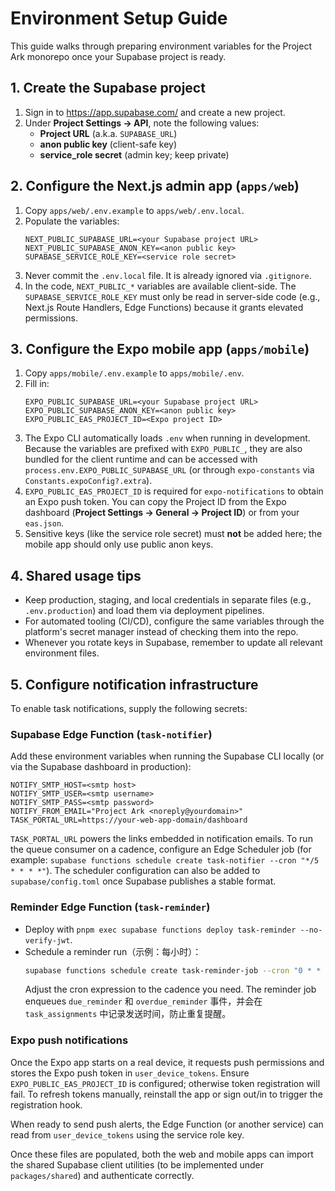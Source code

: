 # Environment Setup Guide

This guide walks through preparing environment variables for the Project Ark monorepo once your Supabase project is ready.

## 1. Create the Supabase project
1. Sign in to https://app.supabase.com/ and create a new project.
2. Under **Project Settings → API**, note the following values:
   - **Project URL** (a.k.a. `SUPABASE_URL`)
   - **anon public key** (client-safe key)
   - **service_role secret** (admin key; keep private)

## 2. Configure the Next.js admin app (`apps/web`)
1. Copy `apps/web/.env.example` to `apps/web/.env.local`.
2. Populate the variables:
   ```env
   NEXT_PUBLIC_SUPABASE_URL=<your Supabase project URL>
   NEXT_PUBLIC_SUPABASE_ANON_KEY=<anon public key>
   SUPABASE_SERVICE_ROLE_KEY=<service role secret>
   ```
3. Never commit the `.env.local` file. It is already ignored via `.gitignore`.
4. In the code, `NEXT_PUBLIC_*` variables are available client-side. The `SUPABASE_SERVICE_ROLE_KEY` must only be read in server-side code (e.g., Next.js Route Handlers, Edge Functions) because it grants elevated permissions.

## 3. Configure the Expo mobile app (`apps/mobile`)
1. Copy `apps/mobile/.env.example` to `apps/mobile/.env`.
2. Fill in:
   ```env
   EXPO_PUBLIC_SUPABASE_URL=<your Supabase project URL>
   EXPO_PUBLIC_SUPABASE_ANON_KEY=<anon public key>
   EXPO_PUBLIC_EAS_PROJECT_ID=<Expo project ID>
   ```
3. The Expo CLI automatically loads `.env` when running in development. Because the variables are prefixed with `EXPO_PUBLIC_`, they are also bundled for the client runtime and can be accessed with `process.env.EXPO_PUBLIC_SUPABASE_URL` (or through `expo-constants` via `Constants.expoConfig?.extra`).
4. `EXPO_PUBLIC_EAS_PROJECT_ID` is required for `expo-notifications` to obtain an Expo push token. You can copy the Project ID from the Expo dashboard (**Project Settings → General → Project ID**) or from your `eas.json`.
5. Sensitive keys (like the service role secret) must **not** be added here; the mobile app should only use public anon keys.

## 4. Shared usage tips
- Keep production, staging, and local credentials in separate files (e.g., `.env.production`) and load them via deployment pipelines.
- For automated tooling (CI/CD), configure the same variables through the platform's secret manager instead of checking them into the repo.
- Whenever you rotate keys in Supabase, remember to update all relevant environment files.

## 5. Configure notification infrastructure
To enable task notifications, supply the following secrets:

### Supabase Edge Function (`task-notifier`)
Add these environment variables when running the Supabase CLI locally (or via the Supabase dashboard in production):

```env
NOTIFY_SMTP_HOST=<smtp host>
NOTIFY_SMTP_USER=<smtp username>
NOTIFY_SMTP_PASS=<smtp password>
NOTIFY_FROM_EMAIL="Project Ark <noreply@yourdomain>"
TASK_PORTAL_URL=https://your-web-app-domain/dashboard
```

`TASK_PORTAL_URL` powers the links embedded in notification emails. To run the queue consumer on a cadence, configure an Edge Scheduler job (for example: `supabase functions schedule create task-notifier --cron "*/5 * * * *"`). The scheduler configuration can also be added to `supabase/config.toml` once Supabase publishes a stable format.

### Reminder Edge Function (`task-reminder`)
- Deploy with `pnpm exec supabase functions deploy task-reminder --no-verify-jwt`.
- Schedule a reminder run（示例：每小时）：
  ```bash
  supabase functions schedule create task-reminder-job --cron "0 * * * *" --function task-reminder
  ```
  Adjust the cron expression to the cadence you need. The reminder job enqueues `due_reminder` 和 `overdue_reminder` 事件，并会在 `task_assignments` 中记录发送时间，防止重复提醒。

### Expo push notifications
Once the Expo app starts on a real device, it requests push permissions and stores the Expo push token in `user_device_tokens`. Ensure `EXPO_PUBLIC_EAS_PROJECT_ID` is configured; otherwise token registration will fail. To refresh tokens manually, reinstall the app or sign out/in to trigger the registration hook.

When ready to send push alerts, the Edge Function (or another service) can read from `user_device_tokens` using the service role key.

Once these files are populated, both the web and mobile apps can import the shared Supabase client utilities (to be implemented under `packages/shared`) and authenticate correctly.
